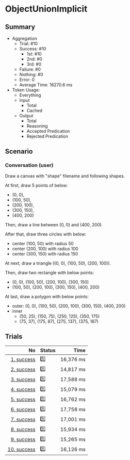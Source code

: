 # ObjectUnionImplicit
## Summary
  - Aggregation
    - Trial: #10
    - Success: #10
      - 1st: #10
      - 2nd: #0
      - 3rd: #0
    - Failure: #0
    - Nothing: #0
    - Error: 0
    - Average Time: 16270.6 ms
  - Token Usage:
    - Everything
    - Input
      - Total
      - Cached
    - Output
      - Total
      - Reasoning
      - Accepted Predication
      - Rejected Predication

## Scenario
### Conversation (user)
Draw a canvas with "shape" filename and following shapes.

At first, draw 5 points of below:

  - (0, 0),
  - (100, 50),
  - (200, 100),
  - (300, 150),
  - (400, 200)

Then, draw a line between (0, 0) and (400, 200).

After that, draw three circles with below:

  - center (100, 50) with radius 50
  - center (200, 100) with radius 100
  - center (300, 150) with radius 150

At next, draw a triangle ((0, 0), (100, 50), (200, 100)).

Then, draw two rectangle with below points:

  - (0, 0), (100, 50), (200, 100), (300, 150)
  - (100, 50), (200, 100), (300, 150), (400, 200)

At last, draw a polygon with below points:

  - outer: (0, 0), (100, 50), (200, 100), (300, 150), (400, 200)
  - inner
    - (50, 25), (150, 75), (250, 125), (350, 175)
    - (75, 37), (175, 87), (275, 137), (375, 187)

## Trials
No | Status | Time
---:|:-------|------:
[1. success](./trials/1.success.json) | 1️⃣ | 16,376 ms
[2. success](./trials/2.success.json) | 1️⃣ | 14,817 ms
[3. success](./trials/3.success.json) | 1️⃣ | 17,588 ms
[4. success](./trials/4.success.json) | 1️⃣ | 15,079 ms
[5. success](./trials/5.success.json) | 1️⃣ | 16,762 ms
[6. success](./trials/6.success.json) | 1️⃣ | 17,758 ms
[7. success](./trials/7.success.json) | 1️⃣ | 17,001 ms
[8. success](./trials/8.success.json) | 1️⃣ | 15,934 ms
[9. success](./trials/9.success.json) | 1️⃣ | 15,265 ms
[10. success](./trials/10.success.json) | 1️⃣ | 16,126 ms
